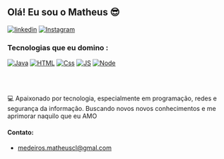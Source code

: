 ## Olá! Eu sou o Matheus 😎

[![linkedin](https://img.shields.io/badge/LinkedIn-0077B5?style=for-the-badge&logo=linkedin&logoColor=white)](https://www.linkedin.com/in/matheus-medeiros-0a302829b/)
[![Instagram](https://img.shields.io/badge/Instagram-E4405F?style=for-the-badge&logo=instagram&logoColor=white)](https://www.instagram.com/mmamedeiros/?next=%2Frei_das_trufas%2F)


### Tecnologias que eu domino : <br>
[![Java](https://img.shields.io/badge/Java-ED8B00?style=for-the-badge&logo=openjdk&logoColor=white)]() 
[![HTML](https://img.shields.io/badge/HTML5-E34F26?style=for-the-badge&logo=html5&logoColor=white)]()
[![Css](https://img.shields.io/badge/CSS3-1572B6?style=for-the-badge&logo=css3&logoColor=white)]()
[![JS](https://img.shields.io/badge/JavaScript-F7DF1E?style=for-the-badge&logo=javascript&logoColor=black)]()
[![Node](https://img.shields.io/badge/Node.js-43853D?style=for-the-badge&logo=node.js&logoColor=white)]()

<br><br>


💻 Apaixonado por tecnologia, especialmente em programação, redes e segurança da informação. Buscando novos novos conhecimentos e me aprimorar naquilo que eu AMO 

#### Contato: <br>
- [medeiros.matheuscl@gmal.com](medeiros.matheuscl@gmal.com)
